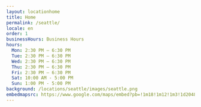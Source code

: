 ```yaml
---
layout: locationhome
title: Home
permalink: /seattle/
locale: en
order: 1
businessHours: Business Hours
hours: 
  Mon: 2:30 PM – 6:30 PM
  Tue: 2:30 PM – 6:30 PM
  Wed: 2:30 PM – 6:30 PM
  Thu: 2:30 PM – 6:30 PM
  Fri: 2:30 PM – 6:30 PM
  Sat: 10:00 AM - 5:00 PM
  Sun: 1:00 PM - 5:00 PM
background: /locations/seattle/images/seattle.png
embedmapsrc: https://www.google.com/maps/embed?pb=!1m18!1m12!1m3!1d204880.39376747544!2d-122.33979794999999!3d47.608715!2m3!1f0!2f0!3f0!3m2!1i1024!2i768!4f13.1!3m3!1m2!1s0x5490102c93e83355%3A0x102565466944d59a!2sSeattle%2C%20WA!5e1!3m2!1sen!2sus!4v1724230060412!5m2!1sen!2sus
---
```


